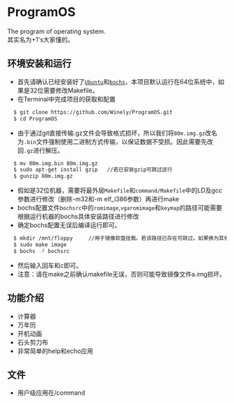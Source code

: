 # ProgramOS
The program of operating system.  
其实名为+1's大家懂的。

## 环境安装和运行
+ 首先请确认已经安装好了[`Ubuntu`](http://www.ubuntu.com/download/desktop)和[`bochs`](http://sourceforge.net/projects/bochs/)，本项目默认运行在64位系统中，如果是32位需要修改Makefile。  
+ 在Terminal中完成项目的获取和配置  
```bash
  $ git clone https://github.com/Winely/ProgramOS.git  
  $ cd ProgramOS
```
+ 由于通过git直接传输.gz文件会导致格式损坏，所以我们将`80m.img.gz`改名为`.bin`文件强制使用二进制方式传输，以保证数据不受损。因此需要先改回`.gz`进行解压。
```bash
  $ mv 80m.img.bin 80m.img.gz
  $ sudo apt-get install gzip   //若已安装gzip可跳过这行
  $ gunzip 80m.img.gz
```
+ 假如是32位机器，需要将最外层`Makefile`和`command/Makefile`中的LD及gcc参数进行修改（删除-m32和-m elf_i386参数）再进行make
+ bochs配置文件`bochsrc`中的`romimage`,`vgaromimage`和`keymap`的路径可能需要根据运行机器的bochs具体安装路径进行修改
+ 确定bochs配置无误后编译运行即可。
```bash
  $ mkdir /mnt/floppy     //用于镜像软盘挂载。若该路径已存在可跳过。如果换为其他挂载点需要修改Makefile中的相关路径。
  $ sudo make image
  $ bochs -f bochsrc
```
+ 然后输入回车和c即可。  
+ 注意：请在make之前确认makefile无误，否则可能导致镜像文件a.img损坏。
## 功能介绍
+ 计算器   
+ 万年历
+ 开机动画
+ 石头剪刀布
+ 非常简单的help和echo应用

## 文件
+ 用户级应用在/command
